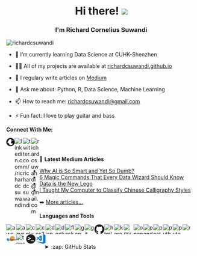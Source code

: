 <h1 align="center">Hi there! <img src="https://media.giphy.com/media/hvRJCLFzcasrR4ia7z/giphy.gif" width="40px"></h1>
<h3 align="center">I'm Richard Cornelius Suwandi</h3>

<p align="left"> <img src="https://komarev.com/ghpvc/?username=richardcsuwandi" alt="richardcsuwandi" /> </p>

- 🌱 I’m currently learning Data Science at CUHK-Shenzhen

- 👨‍💻 All of my projects are available at [richardcsuwandi.github.io](https://richardcsuwandi.github.io)

- 📝 I regulary write articles on [Medium](https://www.medium.com/@richardcsuwandi)

- 💬 Ask me about: Python, R, Data Science, Machine Learning

- 📫 How to reach me: richardcsuwandi@gmail.com

- ⚡ Fun fact: I love to play guitar and bass

**Connect With Me:**

[<img align="left" alt="richardcsuwandi.github.io" width="22px" src="https://raw.githubusercontent.com/iconic/open-iconic/master/svg/globe.svg" />][Website]
[<img align="left" alt="linkedin.com/richardcsuwandi" width="22px" src="https://cdn.jsdelivr.net/npm/simple-icons@v3/icons/linkedin.svg" />][LinkedIn]
[<img align="left" alt="twitter.com/richardcsuwandi" width="22px" src="https://cdn.jsdelivr.net/npm/simple-icons@v3/icons/twitter.svg" />][Twitter]
[<img align="left" alt="richardcsuwandi@gmail.com" width="22px" src="http://simpleicons.org/icons/gmail.svg" />][Email]

<br />
<br />

📕 **Latest Medium Articles**
<!-- BLOG-POST-LIST:START -->
- [Why AI is So Smart and Yet So Dumb?](https://towardsdatascience.com/why-ai-is-so-smart-and-yet-so-dumb-c156cc87fafa?source=rss-727a207951a0------2)
- [6 Magic Commands That Every Data Wizard Should Know](https://towardsdatascience.com/6-magic-commands-that-every-data-wizard-should-know-87eaf9e2567c?source=rss-727a207951a0------2)
- [Data is the New Lego](https://towardsdatascience.com/data-is-the-new-lego-bc634cc8a795?source=rss-727a207951a0------2)
- [I Taught My Computer to Classify Chinese Calligraphy Styles](https://towardsdatascience.com/i-taught-my-computer-to-classify-chinese-calligraphy-styles-4d0160478ce1?source=rss-727a207951a0------2)
<!-- BLOG-POST-LIST:END -->
➡️ [More articles...](https://medium.com/@richardcsuwandi)

**Languages and Tools**

<img align="left" src="https://devicons.github.io/devicon/devicon.git/icons/amazonwebservices/amazonwebservices-original-wordmark.svg" alt="aws" width="26" height="26"/> 
<img align="left" src="https://www.vectorlogo.zone/logos/microsoft_azure/microsoft_azure-icon.svg" alt="azure" width="26" height="26"/> 
<img align="left" src="https://devicons.github.io/devicon/devicon.git/icons/cplusplus/cplusplus-original.svg" alt="cplusplus" width="26" height="26"/> 
<img align="left" src="https://devicons.github.io/devicon/devicon.git/icons/css3/css3-original-wordmark.svg" alt="css3" width="26" height="26"/> 
<img align="left" src="https://devicons.github.io/devicon/devicon.git/icons/django/django-original.svg" alt="django" width="26" height="26"/> 
<img align="left" src="https://devicons.github.io/devicon/devicon.git/icons/docker/docker-original-wordmark.svg" alt="docker" width="26" height="26"/> 
<img align="left" src="https://www.vectorlogo.zone/logos/pocoo_flask/pocoo_flask-icon.svg" alt="flask" width="26" height="26"/> 
<img align="left" src="https://www.vectorlogo.zone/logos/google_cloud/google_cloud-icon.svg" alt="gcp" width="26" height="26"/> 
<img align="left" src="https://www.vectorlogo.zone/logos/git-scm/git-scm-icon.svg" alt="git" width="26" height="26"/> 
<img align="left" src="https://raw.githubusercontent.com/github/explore/78df643247d429f6cc873026c0622819ad797942/topics/github/github.png" alt="gitHub" width="26" height=26 />
<img align="left" src="https://devicons.github.io/devicon/devicon.git/icons/html5/html5-original-wordmark.svg" alt="html5" width="26" height="26"/> 
<img align="left" src="https://www.linkedin.com/media-proxy/ext?w=330&h=330&hash=OM74rTgsWZ0khdfzY8uAqOKgzH8%3D&ora=1%2CaFBCTXdkRmpGL2lvQUFBPQ%2CxAVta5g-0R6rhRoOww4ysOCGpFu48UVSVofOAW__H3D0vsvTPyr2PNjcfbakoV0ScCNCnQAyf_nuTTQ" alt="keras" width="26" height="26"/> 
<img align="left" src="https://devicons.github.io/devicon/devicon.git/icons/mysql/mysql-original-wordmark.svg" alt="mysql" width="26" height="26"/> 
<img align="left" src="https://www.vectorlogo.zone/logos/opencv/opencv-icon.svg" alt="opencv" width="26" height="26"/> 
<img align="left" src="http://simpleicons.org/icons/pandas.svg" alt="pandas" width="26" height="26"/> 
<img align="left" src="https://devicons.github.io/devicon/devicon.git/icons/postgresql/postgresql-original-wordmark.svg" alt="postgresql" width="26" height="26"/> 
<img align="left" src="https://devicons.github.io/devicon/devicon.git/icons/python/python-original.svg" alt="python" width="26" height="26"/> 
<img align="left" src="https://www.vectorlogo.zone/logos/pytorch/pytorch-icon.svg" alt="pytorch" width="26" height="26"/> 
<img align="left" src="https://www.r-project.org/logo/Rlogo.svg" alt="r" width="26" height="26"/> 
<img align="left" src="https://raw.githubusercontent.com/github/explore/80688e429a7d4ef2fca1e82350fe8e3517d3494d/topics/scikit-learn/scikit-learn.png" alt="scikit-learn" width="26" height="26"/> 
<img align="left" src="https://www.vectorlogo.zone/logos/tensorflow/tensorflow-icon.svg" alt="tensorflow" width="26" height="26"/></p>
<img align="left" src="https://raw.githubusercontent.com/github/explore/80688e429a7d4ef2fca1e82350fe8e3517d3494d/topics/terminal/terminal.png" alt="terminal" width="26" height="26"/>
<img align="left" src="https://raw.githubusercontent.com/github/explore/80688e429a7d4ef2fca1e82350fe8e3517d3494d/topics/visual-studio-code/visual-studio-code.png" alt="vscode" width="26" height="26"/>

<br />
<br />
<br />


<details>
  <summary>:zap: GitHub Stats</summary>

  <img align="left" alt="richardcsuwandi's Github Stats" src="https://github-readme-stats.richardcsuwandi.vercel.app/api?username=richardcsuwandi&show_icons=true&hide_border=true" />

</details>

[Website]: https://richardcsuwandi.github.io
[LinkedIn]: https://linkedin.com/in/richardcsuwandi
[Twitter]: https://twitter.com/richardcsuwandi
[Email]: mailto:richardcsuwandi@gmail.com
